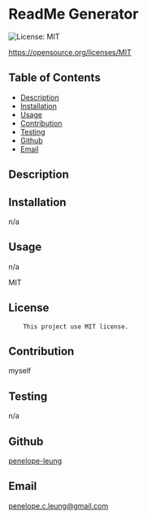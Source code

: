 # ReadMe Generator

 ![License: MIT](https://img.shields.io/badge/License-MIT-yellow.svg)
 
https://opensource.org/licenses/MIT

  ## Table of Contents 
  - [Description](#description)
  - [Installation](#installation)
  - [Usage](#usage)
  - [Contribution](#contribution)
  - [Testing](#testing)
  - [Github](#github)
  - [Email](#email)

  ## Description
  

  ## Installation
  n/a

  ## Usage
  n/a

  MIT
  ## License
        This project use MIT license.
      

  ## Contribution
  myself

  ## Testing
  n/a

  ## Github
  [penelope-leung](https://github.com/penelope-leung)

  ## Email
  penelope.c.leung@gmail.com
